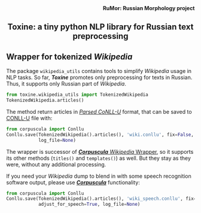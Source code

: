 <div align="right"><strong>RuMor: Russian Morphology project</strong></div>
<h2 align="center">Toxine: a tiny python NLP library for Russian text preprocessing</h2>

## Wrapper for tokenized *Wikipedia*

The package `wikipedia_utils` contains tools to simplify *Wikipedia* usage in
NLP tasks. So far, ***Toxine*** promotes only preprocessing for texts in
Russian. Thus, it supports only Russian part of *Wikipedia*.

```python
from toxine.wikipedia_utils import TokenizedWikipedia
TokenizedWikipedia.articles()
```
The method return articles in
[*Parsed CoNLL-U*](https://github.com/fostroll/corpuscula/blob/master/doc/README_PARSED_CONLLU.md)
format, that can be saved to
[CONLL-U](https://universaldependencies.org/format.html) file with:
```python
from corpuscula import Conllu
Conllu.save(TokenizedWikipedia().articles(), 'wiki.conllu', fix=False,
            log_file=None)
```

The wrapper is successor of
[***Corpuscula*** *Wikipedia* Wrapper](https://github.com/fostroll/corpuscula/blob/master/doc/README_WIKIPEDIA.md),
so it supports its other methods (`titles()` and `templates()`) as well. But
they stay as they were, without any additional processing.

If you need your *Wikipedia* dump to blend in with some speech recognition
software output, please use 
[***Corpuscula***](https://github.com/fostroll/corpuscula) functionality:
```python
from corpuscula import Conllu
Conllu.save(TokenizedWikipedia().articles(), 'wiki_speech.conllu', fix=True,
            adjust_for_speech=True, log_file=None)
```
